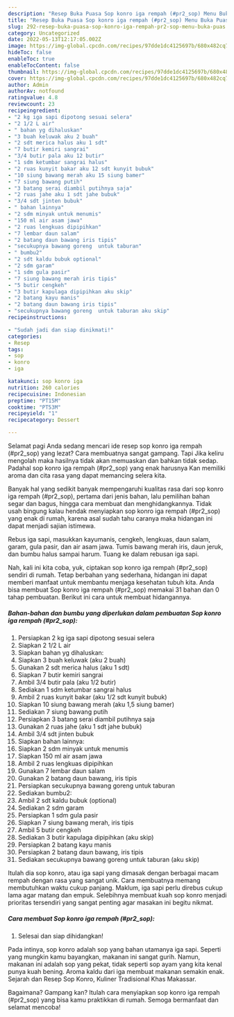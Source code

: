 ```yaml
---
description: "Resep Buka Puasa Sop konro iga rempah (#pr2_sop) Menu Buka Puas"
title: "Resep Buka Puasa Sop konro iga rempah (#pr2_sop) Menu Buka Puas"
slug: 292-resep-buka-puasa-sop-konro-iga-rempah-pr2-sop-menu-buka-puas
category: Uncategorized
date: 2022-05-13T12:17:05.002Z
image: https://img-global.cpcdn.com/recipes/97dde1dc4125697b/680x482cq70/sop-konro-iga-rempah-pr2_sop-foto-resep-utama.jpg
hideToc: false
enableToc: true
enableTocContent: false
thumbnail: https://img-global.cpcdn.com/recipes/97dde1dc4125697b/680x482cq70/sop-konro-iga-rempah-pr2_sop-foto-resep-utama.jpg
cover: https://img-global.cpcdn.com/recipes/97dde1dc4125697b/680x482cq70/sop-konro-iga-rempah-pr2_sop-foto-resep-utama.jpg
author: Admin
authorAv: notfound
ratingvalue: 4.8
reviewcount: 23
recipeingredient:
- "2 kg iga sapi dipotong sesuai selera"
- "2 1/2 L air"
- " bahan yg dihaluskan"
- "3 buah keluwak aku 2 buah"
- "2 sdt merica halus aku 1 sdt"
- "7 butir kemiri sangrai"
- "3/4 butir pala aku 12 butir"
- "1 sdm ketumbar sangrai halus"
- "2 ruas kunyit bakar aku 12 sdt kunyit bubuk"
- "10 siung bawang merah aku 15 siung bamer"
- "7 siung bawang putih"
- "3 batang serai diambil putihnya saja"
- "2 ruas jahe aku 1 sdt jahe bubuk"
- "3/4 sdt jinten bubuk"
- " bahan lainnya"
- "2 sdm minyak untuk menumis"
- "150 ml air asam jawa"
- "2 ruas lengkuas dipipihkan"
- "7 lembar daun salam"
- "2 batang daun bawang iris tipis"
- "secukupnya bawang goreng  untuk taburan"
- " bumbu2"
- "2 sdt kaldu bubuk optional"
- "2 sdm garam"
- "1 sdm gula pasir"
- "7 siung bawang merah iris tipis"
- "5 butir cengkeh"
- "3 butir kapulaga dipipihkan aku skip"
- "2 batang kayu manis"
- "2 batang daun bawang iris tipis"
- "secukupnya bawang goreng  untuk taburan aku skip"
recipeinstructions:

- "Sudah jadi dan siap dinikmati!"
categories:
- Resep
tags:
- sop
- konro
- iga

katakunci: sop konro iga 
nutrition: 260 calories
recipecuisine: Indonesian
preptime: "PT15M"
cooktime: "PT53M"
recipeyield: "1"
recipecategory: Dessert

---
```



Selamat pagi Anda sedang mencari ide resep sop konro iga rempah (#pr2_sop) yang lezat? Cara membuatnya sangat gampang. Tapi Jika keliru mengolah maka hasilnya tidak akan memuaskan dan bahkan tidak sedap. Padahal sop konro iga rempah (#pr2_sop) yang enak harusnya Kan memiliki aroma dan cita rasa yang dapat memancing selera kita.


Banyak hal yang sedikit banyak mempengaruhi kualitas rasa dari sop konro iga rempah (#pr2_sop), pertama dari jenis bahan, lalu pemilihan bahan segar dan bagus, hingga cara membuat dan menghidangkannya. Tidak usah bingung kalau hendak menyiapkan sop konro iga rempah (#pr2_sop) yang enak di rumah, karena asal sudah tahu caranya maka hidangan ini dapat menjadi sajian istimewa.

Rebus iga sapi, masukkan kayumanis, cengkeh, lengkuas, daun salam, garam, gula pasir, dan air asam jawa. Tumis bawang merah iris, daun jeruk, dan bumbu halus sampai harum. Tuang ke dalam rebusan iga sapi.


Nah, kali ini kita coba, yuk, ciptakan sop konro iga rempah (#pr2_sop) sendiri di rumah. Tetap berbahan yang sederhana, hidangan ini dapat memberi manfaat untuk membantu menjaga kesehatan tubuh kita. Anda bisa membuat Sop konro iga rempah (#pr2_sop) memakai 31 bahan dan 0 tahap pembuatan. Berikut ini cara untuk membuat hidangannya.

<!--inarticleads1-->

##### Bahan-bahan dan bumbu yang diperlukan dalam pembuatan Sop konro iga rempah (#pr2_sop):

1. Persiapkan 2 kg iga sapi dipotong sesuai selera
1. Siapkan 2 1/2 L air
1. Siapkan  bahan yg dihaluskan:
1. Siapkan 3 buah keluwak (aku 2 buah)
1. Gunakan 2 sdt merica halus (aku 1 sdt)
1. Siapkan 7 butir kemiri sangrai
1. Ambil 3/4 butir pala (aku 1/2 butir)
1. Sediakan 1 sdm ketumbar sangrai halus
1. Ambil 2 ruas kunyit bakar (aku 1/2 sdt kunyit bubuk)
1. Siapkan 10 siung bawang merah (aku 1,5 siung bamer)
1. Sediakan 7 siung bawang putih
1. Persiapkan 3 batang serai diambil putihnya saja
1. Gunakan 2 ruas jahe (aku 1 sdt jahe bubuk)
1. Ambil 3/4 sdt jinten bubuk
1. Siapkan  bahan lainnya:
1. Siapkan 2 sdm minyak untuk menumis
1. Siapkan 150 ml air asam jawa
1. Ambil 2 ruas lengkuas dipipihkan
1. Gunakan 7 lembar daun salam
1. Gunakan 2 batang daun bawang, iris tipis
1. Persiapkan secukupnya bawang goreng  untuk taburan
1. Sediakan  bumbu2:
1. Ambil 2 sdt kaldu bubuk (optional)
1. Sediakan 2 sdm garam
1. Persiapkan 1 sdm gula pasir
1. Siapkan 7 siung bawang merah, iris tipis
1. Ambil 5 butir cengkeh
1. Sediakan 3 butir kapulaga dipipihkan (aku skip)
1. Persiapkan 2 batang kayu manis
1. Persiapkan 2 batang daun bawang, iris tipis
1. Sediakan secukupnya bawang goreng  untuk taburan (aku skip)


Itulah dia sop konro, atau iga sapi yang dimasak dengan berbagai macam rempah dengan rasa yang sangat unik. Cara membuatnya memang membutuhkan waktu cukup panjang. Maklum, iga sapi perlu direbus cukup lama agar matang dan empuk. Selebihnya membuat kuah sop konro menjadi prioritas tersendiri yang sangat penting agar masakan ini begitu nikmat. 

<!--inarticleads2-->

##### Cara membuat Sop konro iga rempah (#pr2_sop):


1. Selesai dan siap dihidangkan!

Pada intinya, sop konro adalah sop yang bahan utamanya iga sapi. Seperti yang mungkin kamu bayangkan, makanan ini sangat gurih. Namun, makanan ini adalah sop yang pekat, tidak seperti sop ayam yang kita kenal punya kuah bening. Aroma kaldu dari iga membuat makanan semakin enak. Sejarah dan Resep Sop Konro, Kuliner Tradisional Khas Makassar. 

Bagaimana? Gampang kan? Itulah cara menyiapkan sop konro iga rempah (#pr2_sop) yang bisa kamu praktikkan di rumah. Semoga bermanfaat dan selamat mencoba!
